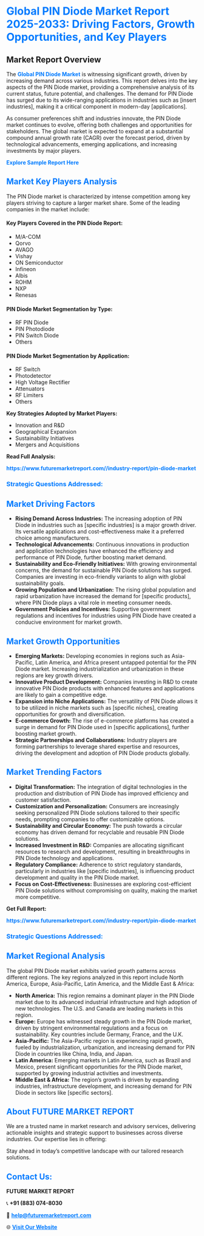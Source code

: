 <h1 style="color: #007BFF;">Global PIN Diode Market Report 2025-2033: Driving Factors, Growth Opportunities, and Key Players</h1>

<section id="overview">
<h2>Market Report Overview</h2>
<p>The <a href="https://www.futuremarketreport.com//industry-report/pin-diode-market" style="color: #007BFF; text-decoration: none;"><strong>Global PIN Diode Market</strong></a> is witnessing significant growth, driven by increasing demand across various industries. This report delves into the key aspects of the PIN Diode market, providing a comprehensive analysis of its current status, future potential, and challenges. The demand for PIN Diode has surged due to its wide-ranging applications in industries such as [insert industries], making it a critical component in modern-day [applications].</p>
<p>As consumer preferences shift and industries innovate, the PIN Diode market continues to evolve, offering both challenges and opportunities for stakeholders. The global market is expected to expand at a substantial compound annual growth rate (CAGR) over the forecast period, driven by technological advancements, emerging applications, and increasing investments by major players.</p>
</section>

<section id="overview">
<p><a href="https://www.futuremarketreport.com//request-sample/reportId=82187" style="color: #007BFF; text-decoration: none;"><strong>Explore Sample Report Here</strong></a></p>
</section>

<section id="key-players">
<h2 style="color: #007BFF;">Market Key Players Analysis</h2>
<p>The PIN Diode market is characterized by intense competition among key players striving to capture a larger market share. Some of the leading companies in the market include:</p>
<h4>Key Players Covered in the PIN Diode Report:</h4>
<ul><li>M/A-COM</li><li>Qorvo</li><li>AVAGO</li><li>Vishay</li><li>ON Semiconductor</li><li>Infineon</li><li>Albis</li><li>ROHM</li><li>NXP</li><li>Renesas</li></ul>
<h4>PIN Diode Market Segmentation by Type:</h4>
<ul><li>RF PIN Diode</li><li>PIN Photodiode</li><li>PIN Switch Diode</li><li>Others</li></ul>

<h4>PIN Diode Market Segmentation by Application:</h4>
<ul><li>RF Switch</li><li>Photodetector</li><li>High Voltage Rectifier</li><li>Attenuators</li><li>RF Limiters</li><li>Others</li></ul>
<p><strong>Key Strategies Adopted by Market Players:</strong></p>
<ul>
<li>Innovation and R&D</li>
<li>Geographical Expansion</li>
<li>Sustainability Initiatives</li>
<li>Mergers and Acquisitions</li>
</ul>
</section>

<section>
<p><strong>Read Full Analysis: </strong></p><a href="https://www.futuremarketreport.com//industry-report/pin-diode-market" style="color: #007BFF; text-decoration: none;"><strong>https://www.futuremarketreport.com//industry-report/pin-diode-market</strong></a>
<h3 style="color: #007BFF;">Strategic Questions Addressed:</h3>
</section>

<section id="driving-factors">
<h2 style="color: #007BFF;">Market Driving Factors</h2>
<ul>
<li><strong>Rising Demand Across Industries:</strong> The increasing adoption of PIN Diode in industries such as [specific industries] is a major growth driver. Its versatile applications and cost-effectiveness make it a preferred choice among manufacturers.</li>
<li><strong>Technological Advancements:</strong> Continuous innovations in production and application technologies have enhanced the efficiency and performance of PIN Diode, further boosting market demand.</li>
<li><strong>Sustainability and Eco-Friendly Initiatives:</strong> With growing environmental concerns, the demand for sustainable PIN Diode solutions has surged. Companies are investing in eco-friendly variants to align with global sustainability goals.</li>
<li><strong>Growing Population and Urbanization:</strong> The rising global population and rapid urbanization have increased the demand for [specific products], where PIN Diode plays a vital role in meeting consumer needs.</li>
<li><strong>Government Policies and Incentives:</strong> Supportive government regulations and incentives for industries using PIN Diode have created a conducive environment for market growth.</li>
</ul>
</section>

<section id="growth-opportunities">
<h2 style="color: #007BFF;">Market Growth Opportunities</h2>
<ul>
<li><strong>Emerging Markets:</strong> Developing economies in regions such as Asia-Pacific, Latin America, and Africa present untapped potential for the PIN Diode market. Increasing industrialization and urbanization in these regions are key growth drivers.</li>
<li><strong>Innovative Product Development:</strong> Companies investing in R&D to create innovative PIN Diode products with enhanced features and applications are likely to gain a competitive edge.</li>
<li><strong>Expansion into Niche Applications:</strong> The versatility of PIN Diode allows it to be utilized in niche markets such as [specific niches], creating opportunities for growth and diversification.</li>
<li><strong>E-commerce Growth:</strong> The rise of e-commerce platforms has created a surge in demand for PIN Diode used in [specific applications], further boosting market growth.</li>
<li><strong>Strategic Partnerships and Collaborations:</strong> Industry players are forming partnerships to leverage shared expertise and resources, driving the development and adoption of PIN Diode products globally.</li>
</ul>
</section>

<section id="trending-factors">
<h2 style="color: #007BFF;">Market Trending Factors</h2>
<ul>
<li><strong>Digital Transformation:</strong> The integration of digital technologies in the production and distribution of PIN Diode has improved efficiency and customer satisfaction.</li>
<li><strong>Customization and Personalization:</strong> Consumers are increasingly seeking personalized PIN Diode solutions tailored to their specific needs, prompting companies to offer customizable options.</li>
<li><strong>Sustainability and Circular Economy:</strong> The push towards a circular economy has driven demand for recyclable and reusable PIN Diode solutions.</li>
<li><strong>Increased Investment in R&D:</strong> Companies are allocating significant resources to research and development, resulting in breakthroughs in PIN Diode technology and applications.</li>
<li><strong>Regulatory Compliance:</strong> Adherence to strict regulatory standards, particularly in industries like [specific industries], is influencing product development and quality in the PIN Diode market.</li>
<li><strong>Focus on Cost-Effectiveness:</strong> Businesses are exploring cost-efficient PIN Diode solutions without compromising on quality, making the market more competitive.</li>
</ul>
</section>

<section>
<p><strong>Get Full Report: </strong></p><a href="https://www.futuremarketreport.com//industry-report/pin-diode-market" style="color: #007BFF; text-decoration: none;"><strong>https://www.futuremarketreport.com//industry-report/pin-diode-market</strong></a>
<h3 style="color: #007BFF;">Strategic Questions Addressed:</h3>
</section>


<section id="regional-analysis">
<h2 style="color: #007BFF;">Market Regional Analysis</h2>
<p>The global PIN Diode market exhibits varied growth patterns across different regions. The key regions analyzed in this report include North America, Europe, Asia-Pacific, Latin America, and the Middle East & Africa:</p>
<ul>
<li><strong>North America:</strong> This region remains a dominant player in the PIN Diode market due to its advanced industrial infrastructure and high adoption of new technologies. The U.S. and Canada are leading markets in this region.</li>
<li><strong>Europe:</strong> Europe has witnessed steady growth in the PIN Diode market, driven by stringent environmental regulations and a focus on sustainability. Key countries include Germany, France, and the U.K.</li>
<li><strong>Asia-Pacific:</strong> The Asia-Pacific region is experiencing rapid growth, fueled by industrialization, urbanization, and increasing demand for PIN Diode in countries like China, India, and Japan.</li>
<li><strong>Latin America:</strong> Emerging markets in Latin America, such as Brazil and Mexico, present significant opportunities for the PIN Diode market, supported by growing industrial activities and investments.</li>
<li><strong>Middle East & Africa:</strong> The region’s growth is driven by expanding industries, infrastructure development, and increasing demand for PIN Diode in sectors like [specific sectors].</li>
</ul>
</section>

<footer>
<h2 style="color: #007BFF;">About FUTURE MARKET REPORT</h2>
<p>We are a trusted name in market research and advisory services, delivering actionable insights and strategic support to businesses across diverse industries. Our expertise lies in offering:</p>

<p>Stay ahead in today’s competitive landscape with our tailored research solutions.</p>

<h2 style="color: #007BFF;">Contact Us:</h2>
<p><strong>FUTURE MARKET REPORT</strong></p>
<p>📞 <strong>+91 (883) 074-8030</strong></p>
<p>📧 <strong><a href="mailto:help@futuremarketreport.com" style="color: #007BFF;">help@futuremarketreport.com</a></strong></p>
<p>🌐 <strong><a href="https://www.futuremarketreport.com/" style="color: #007BFF;">Visit Our Website</a></strong></p>
</footer>